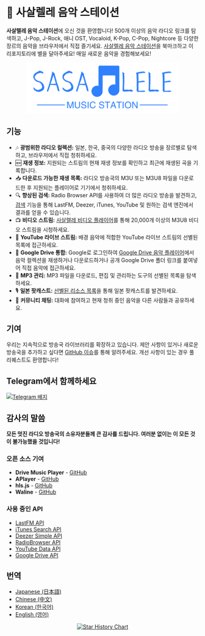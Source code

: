 # 🎵 사살렐레 음악 스테이션

**사살렐레 음악 스테이션**에 오신 것을 환영합니다! 500개 이상의 음악 라디오 링크를 탐색하고, J-Pop, J-Rock, 애니 OST, Vocaloid, K-Pop, C-Pop, Nightcore 등 다양한 장르의 음악을 브라우저에서 직접 즐기세요. [사살렐레 음악 스테이션](https://basic.pp.ua)을 북마크하고 이 리포지토리에 별을 달아주세요! 매일 새로운 음악을 경험해보세요!

<p align="center">
  <a href="https://basic.pp.ua">
    <img src="assets/sasalele_banner.png" style="width: 400px">
  </a>
</p>

## 기능

- 🎶 **광범위한 라디오 컬렉션:** 일본, 한국, 중국의 다양한 라디오 방송을 장르별로 탐색하고, 브라우저에서 직접 청취하세요.
- 🆕 **재생 정보:** 지원되는 스트림의 현재 재생 정보를 확인하고 최근에 재생된 곡을 기록합니다.
- 📥 **다운로드 가능한 재생 목록:** 라디오 방송국의 M3U 또는 M3U8 파일을 다운로드한 후 지원되는 플레이어로 기기에서 청취하세요.
- 🔍 **향상된 검색:** Radio Browser API를 사용하여 더 많은 라디오 방송을 발견하고, [검색](https://basic.pp.ua/#search) 기능을 통해 LastFM, Deezer, iTunes, YouTube 및 원하는 검색 엔진에서 결과를 얻을 수 있습니다.
- 📺 **비디오 스트림:** [사살렐레 비디오 플레이어](https://basic.pp.ua/video.html)를 통해 20,000개 이상의 M3U8 비디오 스트림을 시청하세요.
- 🎥 **YouTube 라이브 스트림:** 배경 음악에 적합한 YouTube 라이브 스트림의 선별된 목록에 접근하세요.
- 📂 **Google Drive 통합:** Google로 로그인하여 [Google Drive 음악 플레이어](https://basic.pp.ua/drive.html)에서 음악 컬렉션을 재생하거나 다운로드하거나 공개 Google Drive 폴더 링크를 붙여넣어 직접 음악에 접근하세요.
- 🔧 **MP3 관리:** MP3 파일을 다운로드, 편집 및 관리하는 도구의 선별된 목록을 탐색하세요.
- 🎙 **일본 팟캐스트:** [선별된 리소스 목록](https://basic.pp.ua/website.html)을 통해 일본 팟캐스트를 발견하세요.
- 💬 **커뮤니티 채팅:** 대화에 참여하고 현재 청취 중인 음악을 다른 사람들과 공유하세요.

## 기여

우리는 지속적으로 방송국 라이브러리를 확장하고 있습니다. 제안 사항이 있거나 새로운 방송국을 추가하고 싶다면 [GitHub 이슈](https://github.com/issues/new)를 통해 알려주세요. 개선 사항이 있는 경우 풀 리퀘스트도 환영합니다!

## Telegram에서 함께하세요

[![Telegram 배지](https://img.shields.io/badge/telegram-❤️-252850?style=plastic&logo=telegram)](https://t.me/sasalelemusic)

## 감사의 말씀

**모든 멋진 라디오 방송국의 소유자분들께 큰 감사를 드립니다. 여러분 없이는 이 모든 것이 불가능했을 것입니다!**

### 오픈 소스 기여

- **Drive Music Player** - [GitHub](https://github.com/dandalpiaz/drive-music-player)
- **APlayer** - [GitHub](https://github.com/DIYgod/APlayer)
- **hls.js** - [GitHub](https://github.com/video-dev/hls.js)
- **Waline** - [GitHub](https://github.com/walinejs/waline)

### 사용 중인 API

- [LastFM API](https://www.last.fm/api)
- [iTunes Search API](https://developer.apple.com/library/archive/documentation/AudioVideo/Conceptual/iTuneSearchAPI/index.html)
- [Deezer Simple API](https://developers.deezer.com/api)
- [RadioBrowser API](https://api.radio-browser.info/)
- [YouTube Data API](https://developers.google.com/youtube/v3)
- [Google Drive API](https://developers.google.com/drive/api/reference/rest/v3)

## 번역

- [Japanese (日本語)](README-JP.md)
- [Chinese (中文)](README-CN.md)
- [Korean (한국어)](README-KR.md)
- [English (영어)](README.md)

<p align="center">
<a href="https://star-history.com/#Mikeexe2/Sasalele-Music-Station&Date">
  <picture>
    <source media="(prefers-color-scheme: dark)" srcset="https://api.star-history.com/svg?repos=Mikeexe2/Sasalele-Music-Station&type=Date&theme=dark" />
    <source media="(prefers-color-scheme: light)" srcset="https://api.star-history.com/svg?repos=Mikeexe2/Sasalele-Music-Station&type=Date" />
    <img alt="Star History Chart" src="https://api.star-history.com/svg?repos=Mikeexe2/Sasalele-Music-Station&type=Date" />
  </picture>
</a>
</p>
